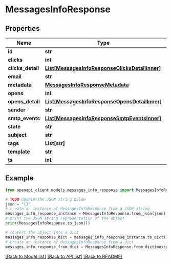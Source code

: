 # MessagesInfoResponse


## Properties

Name | Type | Description | Notes
------------ | ------------- | ------------- | -------------
**id** | **str** |  | [optional] 
**clicks** | **int** |  | [optional] 
**clicks_detail** | [**List[MessagesInfoResponseClicksDetailInner]**](MessagesInfoResponseClicksDetailInner.md) |  | [optional] 
**email** | **str** |  | [optional] 
**metadata** | [**MessagesInfoResponseMetadata**](MessagesInfoResponseMetadata.md) |  | [optional] 
**opens** | **int** |  | [optional] 
**opens_detail** | [**List[MessagesInfoResponseOpensDetailInner]**](MessagesInfoResponseOpensDetailInner.md) |  | [optional] 
**sender** | **str** |  | [optional] 
**smtp_events** | [**List[MessagesInfoResponseSmtpEventsInner]**](MessagesInfoResponseSmtpEventsInner.md) |  | [optional] 
**state** | **str** |  | [optional] 
**subject** | **str** |  | [optional] 
**tags** | **List[str]** |  | [optional] 
**template** | **str** |  | [optional] 
**ts** | **int** |  | [optional] 

## Example

```python
from openapi_client.models.messages_info_response import MessagesInfoResponse

# TODO update the JSON string below
json = "{}"
# create an instance of MessagesInfoResponse from a JSON string
messages_info_response_instance = MessagesInfoResponse.from_json(json)
# print the JSON string representation of the object
print(MessagesInfoResponse.to_json())

# convert the object into a dict
messages_info_response_dict = messages_info_response_instance.to_dict()
# create an instance of MessagesInfoResponse from a dict
messages_info_response_from_dict = MessagesInfoResponse.from_dict(messages_info_response_dict)
```
[[Back to Model list]](../README.md#documentation-for-models) [[Back to API list]](../README.md#documentation-for-api-endpoints) [[Back to README]](../README.md)


